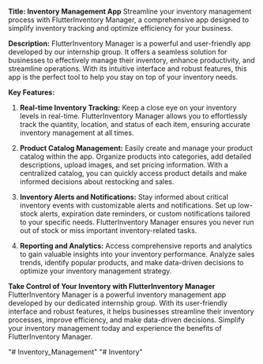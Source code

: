 

**Title: Inventory Management App**
Streamline your inventory management process with FlutterInventory Manager, a comprehensive app designed to simplify inventory tracking and optimize efficiency for your business.

**Description:**
FlutterInventory Manager is a powerful and user-friendly app developed by our internship group. It offers a seamless solution for businesses to effectively manage their inventory, enhance productivity, and streamline operations. With its intuitive interface and robust features, this app is the perfect tool to help you stay on top of your inventory needs.

**Key Features:**

1. **Real-time Inventory Tracking:** Keep a close eye on your inventory levels in real-time. FlutterInventory Manager allows you to effortlessly track the quantity, location, and status of each item, ensuring accurate inventory management at all times.

2. **Product Catalog Management:** Easily create and manage your product catalog within the app. Organize products into categories, add detailed descriptions, upload images, and set pricing information. With a centralized catalog, you can quickly access product details and make informed decisions about restocking and sales.

3. **Inventory Alerts and Notifications:** Stay informed about critical inventory events with customizable alerts and notifications. Set up low-stock alerts, expiration date reminders, or custom notifications tailored to your specific needs. FlutterInventory Manager ensures you never run out of stock or miss important inventory-related tasks.

4. **Reporting and Analytics:** Access comprehensive reports and analytics to gain valuable insights into your inventory performance. Analyze sales trends, identify popular products, and make data-driven decisions to optimize your inventory management strategy.

**Take Control of Your Inventory with FlutterInventory Manager**
FlutterInventory Manager is a powerful inventory management app developed by our dedicated internship group. With its user-friendly interface and robust features, it helps businesses streamline their inventory processes, improve efficiency, and make data-driven decisions. Simplify your inventory management today and experience the benefits of FlutterInventory Manager.

"# Inventory_Management" 
"# Inventory" 
